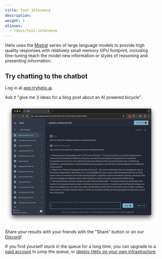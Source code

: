 ```yaml
---
title: Text Inference
description:
weight: 1
aliases:
  - /docs/text-inference
---
```


Helix uses the [Mistral](https://mistral.ai/) series of large language models to provide high quality responses with relatively small memory GPU footprint, including fine-tuning teach the model new information or styles of reasoning and presenting information.

## Try chatting to the chatbot

Log in at [app.tryhelix.ai](https://app.tryhelix.ai).

Ask it "give me 3 ideas for a blog post about an AI powered bicycle".

![](gsg-03.png)

Share your results with your friends with the "Share" button or on our [Discord](https://discord.gg/VJftd844GE)!

If you find yourself stuck in the queue for a long time, you can upgrade to a [paid account](https://app.tryhelix.ai/account) to jump the queue, or [deploy Helix on your own infrastructure](/docs/controlplane).